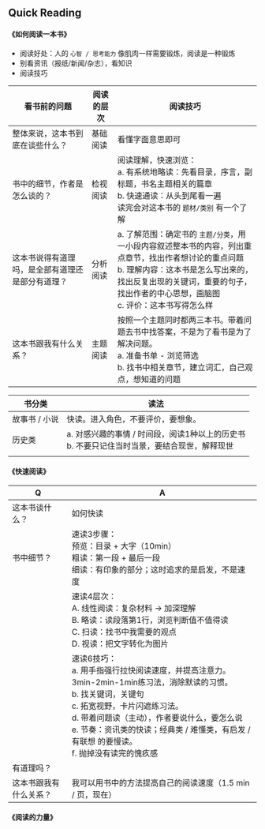 ## Quick Reading



#### 《如何阅读一本书》

+ 阅读好处：人的 `心智 / 思考能力` 像肌肉一样需要锻炼，阅读是一种锻炼
+ 别看资讯（报纸/新闻/杂志），看知识
+ 阅读技巧

| 看书前的问题                                     | 阅读的层次 | 阅读技巧                                                     |
| ------------------------------------------------ | ---------- | ------------------------------------------------------------ |
| 整体来说，这本书到底在谈些什么？                 | 基础阅读   | 看懂字面意思即可                                             |
| 书中的细节，作者是怎么谈的？                     | 检视阅读   | 阅读理解，快速浏览：<br />a. 有系统地略读：先看目录，序言，副标题，书名主题相关的篇章<br />b. 快速通读：从头到尾看一遍<br />读完会对这本书的 `题材/类别` 有一个了解 |
| 这本书说得有道理吗，是全部有道理还是部分有道理？ | 分析阅读   | a. 了解范围：确定书的 `主题/分类`，用一小段内容叙述整本书的内容，列出重点章节，找出作者想讨论的重点问题<br />b. 理解内容：这本书是怎么写出来的，找出反复出现的关键词，重要的句子，找出作者的中心思想，画脑图<br />c. 评价：这本书写得怎么样 |
| 这本书跟我有什么关系？                           | 主题阅读   | 按照一个主题同时都两三本书。带着问题去书中找答案，不是为了看书是为了解决问题。<br />a. 准备书单 - 浏览筛选<br />b. 找书中相关章节，建立词汇，自己观点，想知道的问题 |



| 书分类        | 读法                                                         |
| ------------- | ------------------------------------------------------------ |
| 故事书 / 小说 | 快读。进入角色，不要评价，要想象。                           |
| 历史类        | a. 对感兴趣的事情 / 时间段，阅读1种以上的历史书<br />b. 不要只记住当时当景，要结合现世，解释现世<br /> |
|               |                                                              |



#### 《快速阅读》

| Q                      | A                                                            |
| ---------------------- | ------------------------------------------------------------ |
| 这本书谈什么？         | 如何快读<br />                                               |
| 书中细节？             | 速读3步骤：<br />预览：目录 + 大字（10min）<br />粗读：第一段 + 最后一段<br />细读：有印象的部分；这时追求的是启发，不是速度 |
|                        | 速读4层次：<br />A. 线性阅读：复杂材料 -> 加深理解<br />B. 略读：读段落第1行，浏览判断值不值得读<br />C. 扫读：找书中我需要的观点<br />D. 视读：把文字转化为图片 |
|                        | 速读6技巧：<br />a. 用手指强行拉快阅读速度，并提高注意力。3min-2min-1min练习法，消除默读的习惯。<br />b. 找关键词，关键句<br />c. 拓宽视野，卡片闪遮练习法。<br />d. 带着问题读（主动），作者要说什么，要怎么说<br />e. 节奏：资讯类的快读；经典类 / 难懂类，有启发 / 有联想 的要慢读。<br />f. 抛掉没有读完的愧疚感 |
| 有道理吗？             |                                                              |
| 这本书跟我有什么关系？ | 我可以用书中的方法提高自己的阅读速度（1.5 min / 页，现在）   |



#### 《阅读的力量》

